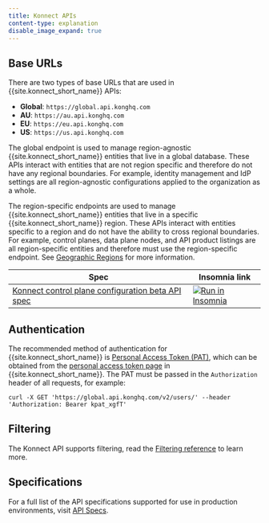 ```yaml
---
title: Konnect APIs
content-type: explanation
disable_image_expand: true
---
```



## Base URLs

There are two types of base URLs that are used in {{site.konnect_short_name}} APIs:

* **Global**: `https://global.api.konghq.com`
* **AU**: `https://au.api.konghq.com`
* **EU**: `https://eu.api.konghq.com`
* **US**: `https://us.api.konghq.com`

The global endpoint is used to manage region-agnostic {{site.konnect_short_name}} entities that live in a global database. These APIs interact with entities that are not region specific and therefore do not have any regional boundaries. For example, identity management and IdP settings are all region-agnostic configurations applied to the organization as a whole.

The region-specific endpoints are used to manage {{site.konnect_short_name}} entities that live in a specific {{site.konnect_short_name}} region. These APIs interact with entities specific to a region and do not have the ability to cross regional boundaries. For example, control planes, data plane nodes, and API product listings are all region-specific entities and therefore must use the region-specific endpoint. See [Geographic Regions](/konnect/geo/) for more information. 




| Spec | Insomnia link |
|------|---------------|
| [Konnect control plane configuration beta API spec](/konnect/api/control-plane-configuration/latest/) | <a href="https://insomnia.rest/run/?label=Control%20Plane%20Configuration%20API&uri=https%3A%2F%2Fraw.githubusercontent.com%2FKong%2Fdocs.konghq.com%2Fmain%2Fapi-specs%2FKonnect%2Fcontrol-planes-config%2Fcontrol-planes-config.yaml" target="_blank"><img src="https://insomnia.rest/images/run.svg" alt="Run in Insomnia"></a>|

## Authentication

The recommended method of authentication for {{site.konnect_short_name}} is [Personal Access Token (PAT)](/konnect/gateway-manager/declarative-config/#generate-a-personal-access-token), which can be obtained from the [personal access token page](https://cloud.konghq.com/global/account/tokens) in {{site.konnect_short_name}}. The PAT must be passed in the `Authorization` header of all requests, for example: 

`curl -X GET 'https://global.api.konghq.com/v2/users/' --header 'Authorization: Bearer kpat_xgfT'`

## Filtering

The Konnect API supports filtering, read the [Filtering reference](/konnect/api/filtering/) to learn more.

## Specifications

For a full list of the API specifications supported for use in production environments, visit [API Specs](/api/). 
